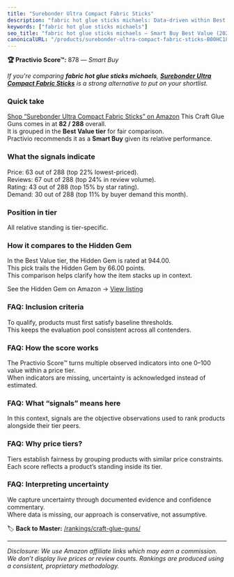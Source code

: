 ```yaml
---
title: "Surebonder Ultra Compact Fabric Sticks"
description: "fabric hot glue sticks michaels: Data-driven within Best Value ranking using the Practivio Score™. Positioned by quality, value, demand, findability, momentum."
keywords: ["fabric hot glue sticks michaels"]
seo_title: "fabric hot glue sticks michaels — Smart Buy Best Value (2025)"
canonicalURL: "/products/surebonder-ultra-compact-fabric-sticks-B00HC18CI2/"
---
```


**🏆 Practivio Score™:** 878 — _Smart Buy_


*If you're comparing **fabric hot glue sticks michaels**, **[Surebonder Ultra Compact Fabric Sticks](https://www.amazon.com/dp/B00HC18CI2?tag=practivio-20)** is a strong alternative to put on your shortlist.*
### Quick take
[Shop “Surebonder Ultra Compact Fabric Sticks” on Amazon](https://www.amazon.com/dp/B00HC18CI2?tag=practivio-20)
This Craft Glue Guns comes in at **82 / 288** overall.  
It is grouped in the **Best Value tier** for fair comparison.  
Practivio recommends it as a **Smart Buy** given its relative performance.

### What the signals indicate
Price: 63 out of 288 (top 22% lowest-priced).  
Reviews: 67 out of 288 (top 24% in review volume).  
Rating: 43 out of 288 (top 15% by star rating).  
Demand: 30 out of 288 (top 11% by buyer demand this month).

### Position in tier
All relative standing is tier-specific.

### How it compares to the Hidden Gem
In the Best Value tier, the Hidden Gem is rated at 944.00.  
This pick trails the Hidden Gem by 66.00 points.  
This comparison helps clarify how the item stacks up in context.  

See the Hidden Gem on Amazon → [View listing](https://www.amazon.com/dp/B071HH42WW?tag=practivio-20)

### FAQ: Inclusion criteria
To qualify, products must first satisfy baseline thresholds.  
This keeps the evaluation pool consistent across all contenders.

### FAQ: How the score works
The Practivio Score™ turns multiple observed indicators into one 0–100 value within a price tier.  
When indicators are missing, uncertainty is acknowledged instead of estimated.

### FAQ: What “signals” means here
In this context, signals are the objective observations used to rank products alongside their tier peers.

### FAQ: Why price tiers?
Tiers establish fairness by grouping products with similar price constraints.  
Each score reflects a product’s standing inside its tier.

### FAQ: Interpreting uncertainty
We capture uncertainty through documented evidence and confidence commentary.  
Where data is missing, our approach is conservative, not assumptive.


🏷️ **Back to Master:** [/rankings/craft-glue-guns/](/rankings/craft-glue-guns/)

---
_Disclosure: We use Amazon affiliate links which may earn a commission. We don’t display live prices or review counts. Rankings are produced using a consistent, proprietary methodology._
